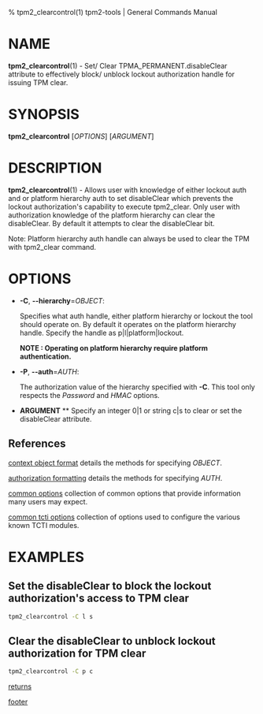% tpm2_clearcontrol(1) tpm2-tools | General Commands Manual

# NAME

**tpm2_clearcontrol**(1) - Set/ Clear TPMA_PERMANENT.disableClear attribute to
effectively block/ unblock lockout authorization handle for issuing TPM clear.

# SYNOPSIS

**tpm2_clearcontrol** [*OPTIONS*] [*ARGUMENT*]

# DESCRIPTION

**tpm2_clearcontrol**(1) - Allows user with knowledge of either lockout auth
and or platform hierarchy auth to set disableClear which prevents the lockout
authorization's capability to execute tpm2_clear. Only user with authorization
knowledge of the platform hierarchy can clear the disableClear. By default it
attempts to clear the disableClear bit.

Note: Platform hierarchy auth handle can always be used to clear the TPM with
tpm2_clear command.

# OPTIONS

  * **-C**, **\--hierarchy**=_OBJECT_:

    Specifies what auth handle, either platform hierarchy or lockout the tool
    should operate on. By default it operates on the platform hierarchy handle.
    Specify the handle as p|l|platform|lockout.

    **NOTE : Operating on platform hierarchy require platform authentication.**

  * **-P**, **\--auth**=_AUTH_:

    The authorization value of the hierarchy specified with **-C**.
    This tool only respects the *Password* and *HMAC* options.

  * **ARGUMENT**  ** Specify an integer 0|1 or string c|s to clear or set the
    disableClear attribute.

## References

[context object format](common/ctxobj.md) details the methods for specifying
_OBJECT_.

[authorization formatting](common/authorizations.md) details the methods for
specifying _AUTH_.

[common options](common/options.md) collection of common options that provide
information many users may expect.

[common tcti options](common/tcti.md) collection of options used to configure
the various known TCTI modules.

# EXAMPLES

## Set the disableClear to block the lockout authorization's access to TPM clear
```bash
tpm2_clearcontrol -C l s
```

## Clear the disableClear to unblock lockout authorization for TPM clear
```bash
tpm2_clearcontrol -C p c
```

[returns](common/returns.md)

[footer](common/footer.md)
